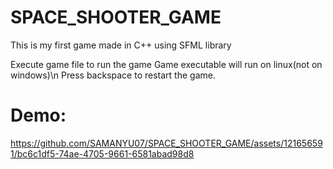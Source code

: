 # SPACE_SHOOTER_GAME
This is my first game made in C++ using SFML library

Execute game file to run the game
Game executable will run on linux(not on windows)\n
Press backspace to restart the game.

# Demo:

https://github.com/SAMANYU07/SPACE_SHOOTER_GAME/assets/121656591/bc6c1df5-74ae-4705-9661-6581abad98d8
